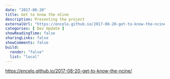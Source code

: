 ```yaml
---
date: "2017-08-20"
title: Get to know the nCine
description: Presenting the project
externalUrl: "https://encelo.github.io/2017-08-20-get-to-know-the-ncine/"
categories: [ Dev Update ]
showReadingTime: false
sharingLinks: false
showComments: false
build:
  render: "false"
  list: "local"
---
```


<https://encelo.github.io/2017-08-20-get-to-know-the-ncine/>
